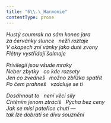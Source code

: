 ```yaml
---
title: "6\\.\_Harmonie"
contentType: prose
---
```


<section>

_Hustý soumrak na sám konec jara  
za červánky slunce   nežli roztaje  
V okapech zní vánky jako duté zvony  
Flétny vystřídají šalmaje_

</section>

<section>

_Privilegií jsou všude mraky  
Neber zbytky   co kde rozsety  
Jen co zvedneš   možno zblízka spatřit  
Po čem prahneš   vzdaluje se ti_

</section>

<section>

_Dosáhnout to   není věcí síly  
Chtěním jenom ztrácíš   Pýcha bez ceny  
Jak se mísí pateřice chutí —  
tak lze dobrati se divu souznění_

</section>
